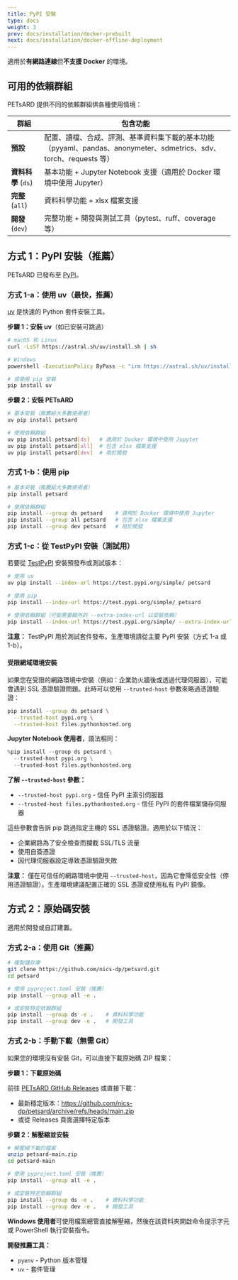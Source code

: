 ```yaml
---
title: PyPI 安裝
type: docs
weight: 3
prev: docs/installation/docker-prebuilt
next: docs/installation/docker-offline-deployment
---
```


適用於**有網路連線**但**不支援 Docker** 的環境。

## 可用的依賴群組

PETsARD 提供不同的依賴群組供各種使用情境：

| 群組 | 包含功能 |
|------|----------|
| **預設** | 配置、讀檔、合成、評測、基準資料集下載的基本功能（pyyaml、pandas、anonymeter、sdmetrics、sdv、torch、requests 等） |
| **資料科學** (`ds`) | 基本功能 + Jupyter Notebook 支援（適用於 Docker 環境中使用 Jupyter） |
| **完整** (`all`) | 資料科學功能 + xlsx 檔案支援 |
| **開發** (`dev`) | 完整功能 + 開發與測試工具（pytest、ruff、coverage 等） |

## 方式 1：PyPI 安裝（推薦）

PETsARD 已發布至 [PyPI](https://pypi.org/project/petsard/)。

### 方式 1-a：使用 uv（最快，推薦）

[uv](https://github.com/astral-sh/uv) 是快速的 Python 套件安裝工具。

**步驟 1：安裝 uv**（如已安裝可跳過）

```bash
# macOS 和 Linux
curl -LsSf https://astral.sh/uv/install.sh | sh

# Windows
powershell -ExecutionPolicy ByPass -c "irm https://astral.sh/uv/install.ps1 | iex"

# 或使用 pip 安裝
pip install uv
```

**步驟 2：安裝 PETsARD**

```bash
# 基本安裝（推薦給大多數使用者）
uv pip install petsard

# 使用依賴群組
uv pip install petsard[ds]   # 適用於 Docker 環境中使用 Jupyter
uv pip install petsard[all]  # 包含 xlsx 檔案支援
uv pip install petsard[dev]  # 用於開發
```

### 方式 1-b：使用 pip

```bash
# 基本安裝（推薦給大多數使用者）
pip install petsard

# 使用依賴群組
pip install --group ds petsard    # 適用於 Docker 環境中使用 Jupyter
pip install --group all petsard   # 包含 xlsx 檔案支援
pip install --group dev petsard   # 用於開發
```

### 方式 1-c：從 TestPyPI 安裝（測試用）

若要從 [TestPyPI](https://test.pypi.org/) 安裝預發布或測試版本：

```bash
# 使用 uv
uv pip install --index-url https://test.pypi.org/simple/ petsard

# 使用 pip
pip install --index-url https://test.pypi.org/simple/ petsard

# 使用依賴群組（可能需要額外的 --extra-index-url 以安裝依賴）
pip install --index-url https://test.pypi.org/simple/ --extra-index-url https://pypi.org/simple/ --group ds petsard
```

**注意：** TestPyPI 用於測試套件發布。生產環境請從主要 PyPI 安裝（方式 1-a 或 1-b）。

#### 受限網域環境安裝

如果您在受限的網路環境中安裝（例如：企業防火牆後或透過代理伺服器），可能會遇到 SSL 憑證驗證問題。此時可以使用 `--trusted-host` 參數來略過憑證驗證：

```bash
pip install --group ds petsard \
  --trusted-host pypi.org \
  --trusted-host files.pythonhosted.org
```

**Jupyter Notebook 使用者**，語法相同：

```python
%pip install --group ds petsard \
  --trusted-host pypi.org \
  --trusted-host files.pythonhosted.org
```

**了解 `--trusted-host` 參數：**

- `--trusted-host pypi.org` - 信任 PyPI 主索引伺服器
- `--trusted-host files.pythonhosted.org` - 信任 PyPI 的套件檔案儲存伺服器

這些參數會告訴 pip 跳過指定主機的 SSL 憑證驗證。適用於以下情況：
- 企業網路為了安全檢查而攔截 SSL/TLS 流量
- 使用自簽憑證
- 因代理伺服器設定導致憑證驗證失敗

**注意：** 僅在可信任的網路環境中使用 `--trusted-host`，因為它會降低安全性（停用憑證驗證）。生產環境建議配置正確的 SSL 憑證或使用私有 PyPI 鏡像。

## 方式 2：原始碼安裝

適用於開發或自訂建置。

### 方式 2-a：使用 Git（推薦）

```bash
# 複製儲存庫
git clone https://github.com/nics-dp/petsard.git
cd petsard

# 使用 pyproject.toml 安裝（推薦）
pip install --group all -e .

# 或安裝特定依賴群組
pip install --group ds -e .    # 資料科學功能
pip install --group dev -e .   # 開發工具
```

### 方式 2-b：手動下載（無需 Git）

如果您的環境沒有安裝 Git，可以直接下載原始碼 ZIP 檔案：

**步驟 1：下載原始碼**

前往 [PETsARD GitHub Releases](https://github.com/nics-dp/petsard/releases) 或直接下載：
- 最新穩定版本：https://github.com/nics-dp/petsard/archive/refs/heads/main.zip
- 或從 Releases 頁面選擇特定版本

**步驟 2：解壓縮並安裝**

```bash
# 解壓縮下載的檔案
unzip petsard-main.zip
cd petsard-main

# 使用 pyproject.toml 安裝（推薦）
pip install --group all -e .

# 或安裝特定依賴群組
pip install --group ds -e .    # 資料科學功能
pip install --group dev -e .   # 開發工具
```

**Windows 使用者**可使用檔案總管直接解壓縮，然後在該資料夾開啟命令提示字元或 PowerShell 執行安裝指令。

**開發推薦工具：**
* `pyenv` - Python 版本管理
* `uv` - 套件管理
